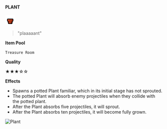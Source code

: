 ﻿#### **PLANT**
![Plant](/resources/gfx/items/collectibles/plant.png "Plant")

> "plaaaaant"

**Item Pool**

```
Treasure Room
```

**Quality**

★★★☆☆

**Effects**
- Spawns a potted Plant familiar, which in its initial stage has not sprouted.
- The potted Plant will absorb enemy projectiles when they collide with the potted plant.
- After the Plant absorbs five projectiles, it will sprout.
- After the Plant absorbs ten projectiles, it will become fully grown.

![Plant](/gifs/plant.gif "Plant")
